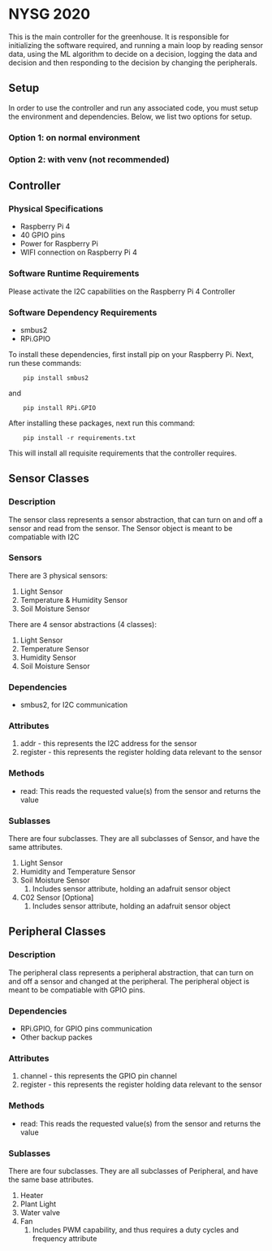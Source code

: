 # NYSG 2020

This is the main controller for the greenhouse. It is responsible for initializing
the software required, and running a main loop by reading sensor data, using the ML
algorithm to decide on a decision, logging the data and decision and then responding
to the decision by changing the peripherals.

## Setup

In order to use the controller and run any associated code, you must setup the 
environment and dependencies. Below, we list two options for setup. 

### Option 1: on normal environment

### Option 2: with venv (not recommended)



## Controller

### Physical Specifications

- Raspberry Pi 4
- 40 GPIO pins
- Power for Raspberry Pi
- WIFI connection on Raspberry Pi 4

### Software Runtime Requirements

Please activate the I2C capabilities on the Raspberry Pi 4 Controller

### Software Dependency Requirements

- smbus2
- RPi.GPIO

To install these dependencies, first install pip on your Raspberry Pi.
Next, run these commands:
```{bash}
    pip install smbus2
```
and 
```{bash}
    pip install RPi.GPIO
```

After installing these packages, next run this command:
```{bash}
    pip install -r requirements.txt
```
This will install all requisite requirements that the controller requires.

## Sensor Classes

### Description

The sensor class represents a sensor abstraction, that can turn on and off a sensor
and read from the sensor. The Sensor object is meant to be compatiable with I2C

### Sensors
There are 3 physical sensors:
1. Light Sensor
2. Temperature & Humidity Sensor
3. Soil Moisture Sensor

There are 4 sensor abstractions (4 classes):
1. Light Sensor
2. Temperature Sensor
3. Humidity Sensor
4. Soil Moisture Sensor


### Dependencies

- smbus2, for I2C communication

### Attributes

1. addr - this represents the I2C address for the sensor
2. register - this represents the register holding data relevant to the sensor

### Methods

- read: This reads the requested value(s) from the sensor and returns the value

### Sublasses

There are four subclasses. They are all subclasses of Sensor, and have the same
attributes. 
1. Light Sensor
2. Humidity and Temperature Sensor
3. Soil Moisture Sensor
   1. Includes sensor attribute, holding an adafruit sensor object
4. C02 Sensor [Optiona]
   1. Includes sensor attribute, holding an adafruit sensor object

## Peripheral Classes

### Description

The peripheral class represents a peripheral abstraction, that can turn on and off a sensor
and changed at the peripheral. The peripheral object is meant to be compatiable with GPIO pins.

### Dependencies

- RPi.GPIO, for GPIO pins communication
- Other backup packes

### Attributes

1. channel - this represents the GPIO pin channel
2. register - this represents the register holding data relevant to the sensor

### Methods

- read: This reads the requested value(s) from the sensor and returns the value

### Sublasses

There are four subclasses. They are all subclasses of Peripheral, and have the same base
attributes. 
1. Heater
2. Plant Light
3. Water valve
4. Fan
   1. Includes PWM capability, and thus requires a duty cycles and frequency attribute
